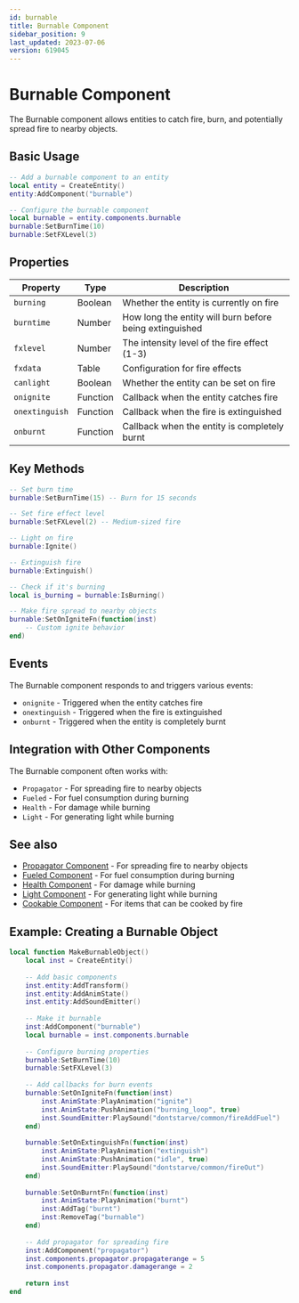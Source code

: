 ```yaml
---
id: burnable
title: Burnable Component
sidebar_position: 9
last_updated: 2023-07-06
version: 619045
---
```


# Burnable Component

The Burnable component allows entities to catch fire, burn, and potentially spread fire to nearby objects.

## Basic Usage

```lua
-- Add a burnable component to an entity
local entity = CreateEntity()
entity:AddComponent("burnable")

-- Configure the burnable component
local burnable = entity.components.burnable
burnable:SetBurnTime(10)
burnable:SetFXLevel(3)
```

## Properties

| Property | Type | Description |
|----------|------|-------------|
| `burning` | Boolean | Whether the entity is currently on fire |
| `burntime` | Number | How long the entity will burn before being extinguished |
| `fxlevel` | Number | The intensity level of the fire effect (1-3) |
| `fxdata` | Table | Configuration for fire effects |
| `canlight` | Boolean | Whether the entity can be set on fire |
| `onignite` | Function | Callback when the entity catches fire |
| `onextinguish` | Function | Callback when the fire is extinguished |
| `onburnt` | Function | Callback when the entity is completely burnt |

## Key Methods

```lua
-- Set burn time
burnable:SetBurnTime(15) -- Burn for 15 seconds

-- Set fire effect level
burnable:SetFXLevel(2) -- Medium-sized fire

-- Light on fire
burnable:Ignite()

-- Extinguish fire
burnable:Extinguish()

-- Check if it's burning
local is_burning = burnable:IsBurning()

-- Make fire spread to nearby objects
burnable:SetOnIgniteFn(function(inst)
    -- Custom ignite behavior
end)
```

## Events

The Burnable component responds to and triggers various events:

- `onignite` - Triggered when the entity catches fire
- `onextinguish` - Triggered when the fire is extinguished
- `onburnt` - Triggered when the entity is completely burnt

## Integration with Other Components

The Burnable component often works with:

- `Propagator` - For spreading fire to nearby objects
- `Fueled` - For fuel consumption during burning
- `Health` - For damage while burning
- `Light` - For generating light while burning

## See also

- [Propagator Component](other-components.md) - For spreading fire to nearby objects
- [Fueled Component](other-components.md) - For fuel consumption during burning
- [Health Component](health.md) - For damage while burning
- [Light Component](other-components.md) - For generating light while burning
- [Cookable Component](cookable.md) - For items that can be cooked by fire 

## Example: Creating a Burnable Object

```lua
local function MakeBurnableObject()
    local inst = CreateEntity()
    
    -- Add basic components
    inst.entity:AddTransform()
    inst.entity:AddAnimState()
    inst.entity:AddSoundEmitter()
    
    -- Make it burnable
    inst:AddComponent("burnable")
    local burnable = inst.components.burnable
    
    -- Configure burning properties
    burnable:SetBurnTime(10)
    burnable:SetFXLevel(3)
    
    -- Add callbacks for burn events
    burnable:SetOnIgniteFn(function(inst)
        inst.AnimState:PlayAnimation("ignite")
        inst.AnimState:PushAnimation("burning_loop", true)
        inst.SoundEmitter:PlaySound("dontstarve/common/fireAddFuel")
    end)
    
    burnable:SetOnExtinguishFn(function(inst)
        inst.AnimState:PlayAnimation("extinguish")
        inst.AnimState:PushAnimation("idle", true)
        inst.SoundEmitter:PlaySound("dontstarve/common/fireOut")
    end)
    
    burnable:SetOnBurntFn(function(inst)
        inst.AnimState:PlayAnimation("burnt")
        inst:AddTag("burnt")
        inst:RemoveTag("burnable")
    end)
    
    -- Add propagator for spreading fire
    inst:AddComponent("propagator")
    inst.components.propagator.propagaterange = 5
    inst.components.propagator.damagerange = 2
    
    return inst
end
``` 

